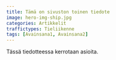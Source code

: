 ```yaml
---
title: Tämä on sivuston toinen tiedote
image: hero-img-ship.jpg
categories: Artikkelit
traffictypes: Tieliikenne
tags: [Avainsana1, Avainsana2]
---
```


Tässä tiedotteessa kerrotaan asioita.